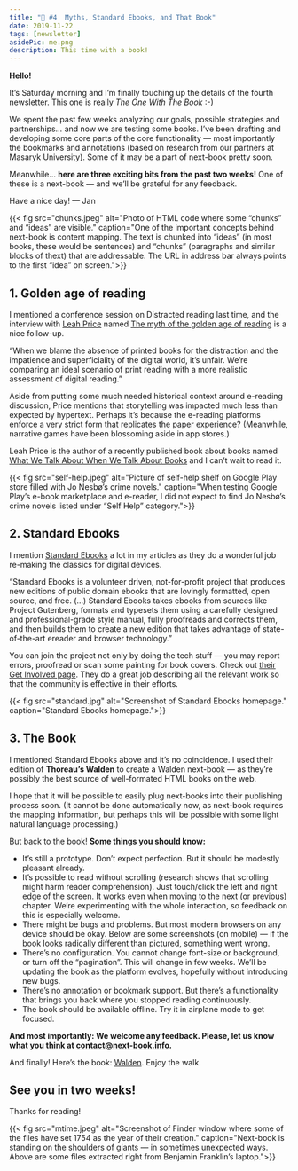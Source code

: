 ```yaml
---
title: "💌 #4  Myths, Standard Ebooks, and That Book"
date: 2019-11-22
tags: [newsletter]
asidePic: me.png
description: This time with a book!
---
```

**Hello!**

It’s Saturday morning and I’m finally touching up the details of the fourth newsletter. This one is really *The One With The Book* :-)

We spent the past few weeks analyzing our goals, possible strategies and partnerships… and now we are testing some books. I’ve been drafting and developing some core parts of the core functionality — most importantly the bookmarks and annotations (based on research from our partners at Masaryk University). Some of it may be a part of next-book pretty soon.

Meanwhile… **here are three exciting bits from the past two weeks!** One of these is a next-book — and we’ll be grateful for any feedback.

Have a nice day!
— Jan

{{< fig 
  src="chunks.jpeg" 
  alt="Photo of HTML code where some “chunks” and “ideas” are visible." 
  caption="One of the important concepts behind next-book is content mapping. The text is chunked into “ideas” (in most books, these would be sentences) and “chunks” (paragraphs and similar blocks of thext) that are addressable. The URL in address bar always points to the first “idea” on screen.">}}

## 1. Golden age of reading

I mentioned a conference session on Distracted reading last time, and the interview with [Leah Price](https://leahprice.org/) named [The myth of the golden age of reading](https://www.prospectmagazine.co.uk/arts-and-books/the-myth-of-the-golden-age-of-reading) is a nice follow-up.

“When we blame the absence of printed books for the distraction and the impatience and superficiality of the digital world, it’s unfair. We’re comparing an ideal scenario of print reading with a more realistic assessment of digital reading.” 

Aside from putting some much needed historical context around e-reading discussion, Price mentions that storytelling was impacted much less than expected by hypertext. Perhaps it’s because the e-reading platforms enforce a very strict form that replicates the paper experience? (Meanwhile, narrative games have been blossoming aside in app stores.)

Leah Price is the author of a recently published book about books named [What We Talk About When We Talk About Books](https://www.basicbooks.com/titles/leah-price/what-we-talk-about-when-we-talk-about-books/9781541673908/) and I can’t wait to read it.

{{< fig 
  src="self-help.jpeg" 
  alt="Picture of self-help shelf on Google Play store filled with Jo Nesbø’s crime novels." 
  caption="When testing Google Play’s e-book marketplace and e-reader, I did not expect to find Jo Nesbø’s crime novels listed under “Self Help” category.">}}


## 2. Standard Ebooks

I mention [Standard Ebooks](https://standardebooks.org/) a lot in my articles as they do a wonderful job re-making the classics for digital devices.

“Standard Ebooks is a volunteer driven, not-for-profit project that produces new editions of public domain ebooks that are lovingly formatted, open source, and free. (…) Standard Ebooks takes ebooks from sources like Project Gutenberg, formats and typesets them using a carefully designed and professional-grade style manual, fully proofreads and corrects them, and then builds them to create a new edition that takes advantage of state-of-the-art ereader and browser technology.”

You can join the project not only by doing the tech stuff — you may report errors, proofread or scan some painting for book covers. Check out [their Get Involved page](https://standardebooks.org/contribute/). They do a great job describing all the relevant work so that the community is effective in their efforts.

{{< fig 
  src="standard.jpg" 
  alt="Screenshot of Standard Ebooks homepage." 
  caption="Standard Ebooks homepage.">}}


## 3. The Book

I mentioned Standard Ebooks above and it’s no coincidence. I used their edition of **Thoreau’s Walden** to create a Walden next-book — as they’re possibly the best source of well-formated HTML books on the web. 

I hope that it will be possible to easily plug next-books into their publishing process soon. (It cannot be done automatically now, as next-book requires the mapping information, but perhaps this will be possible with some light natural language processing.)

But back to the book! **Some things you should know:**

- It’s still a prototype. Don’t expect perfection. But it should be modestly pleasant already.
- It’s possible to read without scrolling (research shows that scrolling might harm reader comprehension). Just touch/click the left and right edge of the screen. It works even when moving to the next (or previous) chapter. We‘re experimenting with the whole interaction, so feedback on this is especially welcome.
- There might be bugs and problems. But most modern browsers on any device should be okay. Below are some screenshots (on mobile) — if the book looks radically different than pictured, something went wrong.
- There’s no configuration. You cannot change font-size or background, or turn off the “pagination”. This will change in few weeks. We’ll be updating the book as the platform evolves, hopefully without introducing new bugs.
- There’s no annotation or bookmark support. But there’s a functionality that brings you back where you stopped reading continuously.
- The book should be available offline. Try it in airplane mode to get focused.

**And most importantly: We welcome any feedback. Please, let us know what you think at [contact@next-book.info](mailto:contact@next-book.info).**

And finally! Here’s the book: [Walden](https://jan-martinek.github.io/henry-david-thoreau_walden/). Enjoy the walk.

## See you in two weeks!

Thanks for reading!

{{< fig 
  src="mtime.jpeg" 
  alt="Screenshot of Finder window where some of the files have set 1754 as the year of their creation." 
  caption="Next-book is standing on the shoulders of giants — in sometimes unexpected ways. Above are some files extracted right from Benjamin Franklin’s laptop.">}}

